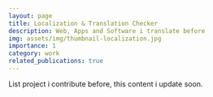 ```yaml
---
layout: page
title: Localization & Translation Checker
description: Web, Apps and Software i translate before
img: assets/img/thumbnail-localization.jpg
importance: 1
category: work
related_publications: true
---
```


List project i contribute before, this content i update soon.

